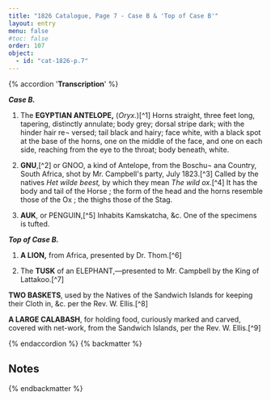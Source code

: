 ```yaml
---
title: "1826 Catalogue, Page 7 - Case B & 'Top of Case B'"
layout: entry
menu: false
#toc: false
order: 107
object:
  - id: "cat-1826-p.7"
---
```

{% accordion '**Transcription**' %}

***Case B.***

1. The **EGYPTIAN ANTELOPE,** (*Oryx.*)[^1]
Horns straight, three feet long, tapering, distinctly annulate;
body grey; dorsal stripe dark; with the hinder hair re¬
versed; tail black and hairy; face white, with a black
spot at the base of the horns, one on the middle of the
face, and one on each side, reaching from the eye to the
throat; body beneath, white.

2. **GNU**,[^2] or GNOO, a kind of Antelope, from the Boschu¬
ana Country, South Africa, shot by Mr. Campbell's
party, July 1823.[^3]
Called by the natives *Het wilde beest,* by which they mean
*The wild ox.*[^4] It has the body and tail of the Horse ; the
form of the head and the horns resemble those of the Ox ;
the thighs those of the Stag.

3. **AUK**, or PENGUIN,[^5]
Inhabits Kamskatcha, &c. One of the specimens is tufted.

***Top of Case B.***

1. **A LION,** from Africa, presented by Dr. Thom.[^6]

2. The **TUSK** of an ELEPHANT,—presented to Mr.
Campbell by the King of Lattakoo.[^7]

**TWO BASKETS**, used by the Natives of the Sandwich
Islands for keeping their Cloth in, &c. per the Rev.
W. Ellis.[^8]

**A LARGE CALABASH**, for holding food, curiously
marked and carved, covered with net-work, from the
Sandwich Islands, per the Rev. W. Ellis.[^9]

{% endaccordion %}
{% backmatter %}

## Notes
[^17]: 
[^18]: 
[^19]: 
[^20]: 
[^21]: 
[^22]: 
[^23]: 
[^24]: 
[^25]:
{% endbackmatter %}
